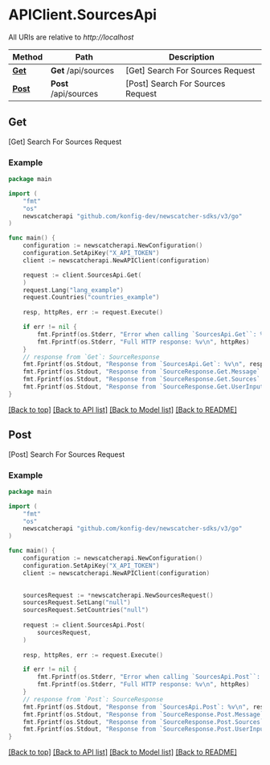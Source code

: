 # APIClient.SourcesApi

All URIs are relative to *http://localhost*

Method | Path | Description
------------- | ------------- | -------------
[**Get**](SourcesApi.md#Get) | **Get** /api/sources | [Get] Search For Sources Request
[**Post**](SourcesApi.md#Post) | **Post** /api/sources | [Post] Search For Sources Request



## Get

[Get] Search For Sources Request



### Example

```go
package main

import (
    "fmt"
    "os"
    newscatcherapi "github.com/konfig-dev/newscatcher-sdks/v3/go"
)

func main() {
    configuration := newscatcherapi.NewConfiguration()
    configuration.SetApiKey("X_API_TOKEN")
    client := newscatcherapi.NewAPIClient(configuration)

    request := client.SourcesApi.Get(
    )
    request.Lang("lang_example")
    request.Countries("countries_example")
    
    resp, httpRes, err := request.Execute()

    if err != nil {
        fmt.Fprintf(os.Stderr, "Error when calling `SourcesApi.Get``: %v\n", err)
        fmt.Fprintf(os.Stderr, "Full HTTP response: %v\n", httpRes)
    }
    // response from `Get`: SourceResponse
    fmt.Fprintf(os.Stdout, "Response from `SourcesApi.Get`: %v\n", resp)
    fmt.Fprintf(os.Stdout, "Response from `SourceResponse.Get.Message`: %v\n", resp.Message)
    fmt.Fprintf(os.Stdout, "Response from `SourceResponse.Get.Sources`: %v\n", resp.Sources)
    fmt.Fprintf(os.Stdout, "Response from `SourceResponse.Get.UserInput`: %v\n", resp.UserInput)
}
```

[[Back to top]](#) [[Back to API list]](../README.md#documentation-for-api-endpoints)
[[Back to Model list]](../README.md#documentation-for-models)
[[Back to README]](../README.md)


## Post

[Post] Search For Sources Request



### Example

```go
package main

import (
    "fmt"
    "os"
    newscatcherapi "github.com/konfig-dev/newscatcher-sdks/v3/go"
)

func main() {
    configuration := newscatcherapi.NewConfiguration()
    configuration.SetApiKey("X_API_TOKEN")
    client := newscatcherapi.NewAPIClient(configuration)

    
    sourcesRequest := *newscatcherapi.NewSourcesRequest()
    sourcesRequest.SetLang("null")
    sourcesRequest.SetCountries("null")
    
    request := client.SourcesApi.Post(
        sourcesRequest,
    )
    
    resp, httpRes, err := request.Execute()

    if err != nil {
        fmt.Fprintf(os.Stderr, "Error when calling `SourcesApi.Post``: %v\n", err)
        fmt.Fprintf(os.Stderr, "Full HTTP response: %v\n", httpRes)
    }
    // response from `Post`: SourceResponse
    fmt.Fprintf(os.Stdout, "Response from `SourcesApi.Post`: %v\n", resp)
    fmt.Fprintf(os.Stdout, "Response from `SourceResponse.Post.Message`: %v\n", resp.Message)
    fmt.Fprintf(os.Stdout, "Response from `SourceResponse.Post.Sources`: %v\n", resp.Sources)
    fmt.Fprintf(os.Stdout, "Response from `SourceResponse.Post.UserInput`: %v\n", resp.UserInput)
}
```

[[Back to top]](#) [[Back to API list]](../README.md#documentation-for-api-endpoints)
[[Back to Model list]](../README.md#documentation-for-models)
[[Back to README]](../README.md)

